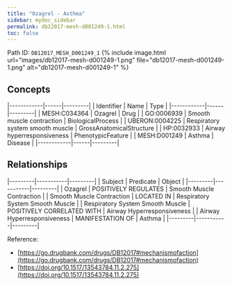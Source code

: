 ```yaml
---
title: "Ozagrel - Asthma"
sidebar: mydoc_sidebar
permalink: db12017-mesh-d001249-1.html
toc: false 
---
```



Path ID: `DB12017_MESH_D001249_1`
{% include image.html url="images/db12017-mesh-d001249-1.png" file="db12017-mesh-d001249-1.png" alt="db12017-mesh-d001249-1" %}

## Concepts

|------------|------|---------|
| Identifier | Name | Type    |
|------------|------|---------|
| MESH:C034364 | Ozagrel | Drug |
| GO:0006939 | Smooth muscle contraction | BiologicalProcess |
| UBERON:0004225 | Respiratory system smooth muscle | GrossAnatomicalStructure |
| HP:0032933 | Airway hyperresponsiveness | PhenotypicFeature |
| MESH:D001249 | Asthma | Disease |
|------------|------|---------|

## Relationships

|---------|-----------|---------|
| Subject | Predicate | Object  |
|---------|-----------|---------|
| Ozagrel | POSITIVELY REGULATES | Smooth Muscle Contraction |
| Smooth Muscle Contraction | LOCATED IN | Respiratory System Smooth Muscle |
| Respiratory System Smooth Muscle | POSITIVELY CORRELATED WITH | Airway Hyperresponsiveness |
| Airway Hyperresponsiveness | MANIFESTATION OF | Asthma |
|---------|-----------|---------|

Reference: 
  - [https://go.drugbank.com/drugs/DB12017#mechanismofaction](https://go.drugbank.com/drugs/DB12017#mechanismofaction)
  - [https://doi.org/10.1517/13543784.11.2.275](https://doi.org/10.1517/13543784.11.2.275)
